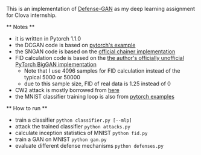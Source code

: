 This is an implementation of [Defense-GAN](https://openreview.net/pdf?id=BkJ3ibb0-) as my deep learning assignment for Clova internship.

** Notes **
* it is written in Pytorch 1.1.0
* the DCGAN code is based on [pytorch's example](https://github.com/pytorch/tutorials/blob/master/beginner_source/dcgan_faces_tutorial.py)
* the SNGAN code is based on the [official chainer implementation](https://github.com/pfnet-research/sngan_projection)
* FID calculation code is based on the [the author's officially unofficial PyTorch BigGAN implementation](https://github.com/ajbrock/BigGAN-PyTorch)
    * Note that I use 4096 samples for FID calculation instead of the typical 5000 or 50000
    * due to this sample size, FID of real data is 1.25 instead of 0  
* CW2 attack is mostly borrowed from [here](https://github.com/kkew3/pytorch-cw2/)
* the MNIST classifier training loop is also from [pytorch examples](https://github.com/pytorch/examples/blob/master/mnist/main.py)

** How to run **
* train a classifier ``python classifier.py [--mlp]``
* attack the trained classifier ``python attacks.py``
* calculate inception statistics of MNIST ``python fid.py``
* train a GAN on MNIST ``python gan.py``
* evaluate different defense mechanisms ``python defenses.py``